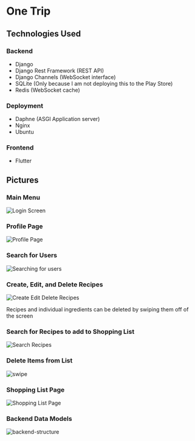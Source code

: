 # One Trip

## Technologies Used

### Backend
- Django
- Django Rest Framework (REST API)
- Django Channels (WebSocket interface)
- SQLite (Only because I am not deploying this to the Play Store)
- Redis  (WebSocket cache)

### Deployment
- Daphne (ASGI Application server)
- Nginx
- Ubuntu

### Frontend
- Flutter

## Pictures

### Main Menu
![Login Screen](https://user-images.githubusercontent.com/44736322/204997033-fa10ceae-ae54-4816-b043-a1663532b5b3.png)

### Profile Page
![Profile Page](https://user-images.githubusercontent.com/44736322/204997046-d3b09233-266f-4082-8f05-4b97d5369a18.png)

### Search for Users
![Searching for users](https://user-images.githubusercontent.com/44736322/204997074-464c3b0c-96c2-4ac0-8e28-ebc1319c0065.png)

### Create, Edit, and Delete Recipes
![Create Edit Delete Recipes](https://user-images.githubusercontent.com/44736322/204997088-cb4a34e4-9c09-408f-b15d-4b30a8409f5c.png)

Recipes and individual ingredients can be deleted by swiping them off of the screen

### Search for Recipes to add to Shopping List
![Search Recipes](https://user-images.githubusercontent.com/44736322/204997188-7e03d067-a26e-4629-be3f-ef9039eee54b.png)

### Delete Items from List
![swipe](https://user-images.githubusercontent.com/44736322/205004229-c59ef486-edb6-4595-aa0c-846f008ab1a1.gif)

### Shopping List Page
![Shopping List Page](https://user-images.githubusercontent.com/44736322/204997203-5341a35e-9269-43eb-a212-6404c8119482.png)

### Backend Data Models
![backend-structure](https://user-images.githubusercontent.com/44736322/205004669-9f9387e0-1f76-42ac-8d49-d94cd17518aa.png)






